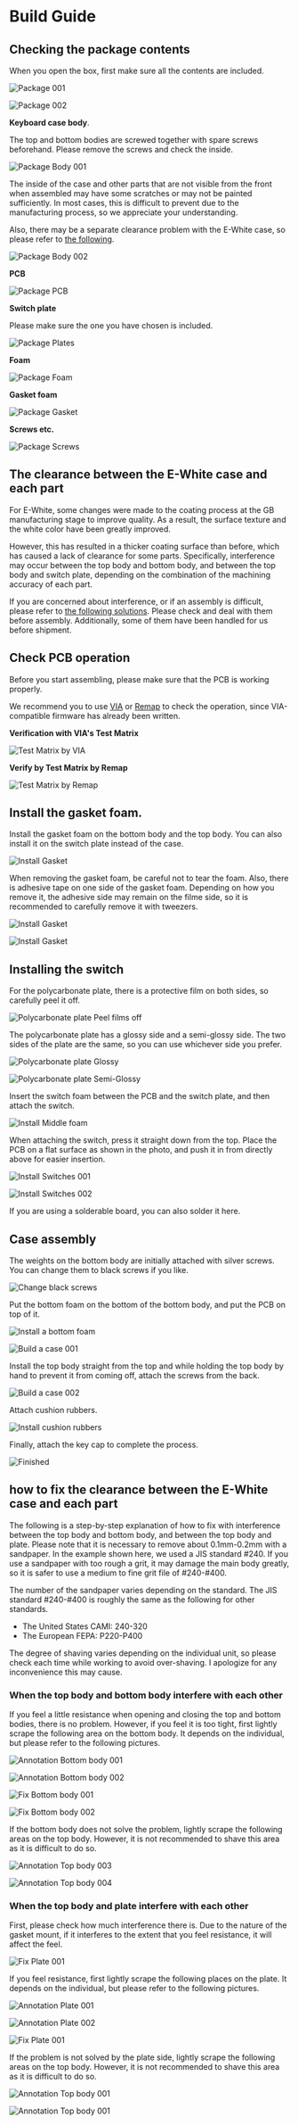 # Build Guide
## Checking the package contents
When you open the box, first make sure all the contents are included.

![Package 001](images/package001.jpg)

![Package 002](images/package002.jpg)

__Keyboard case body__.

The top and bottom bodies are screwed together with spare screws beforehand.
Please remove the screws and check the inside.

![Package Body 001](images/package-body001.jpg)

The inside of the case and other parts that are not visible from the front when assembled may have some scratches or may not be painted sufficiently.
In most cases, this is difficult to prevent due to the manufacturing process, so we appreciate your understanding.

Also, there may be a separate clearance problem with the E-White case, so please refer to [the following](#the-clearance-between-the-e-white-case-and-each-part).

![Package Body 002](images/package-body002.jpg)

__PCB__

![Package PCB](images/package-pcb.jpg)

__Switch plate__

Please make sure the one you have chosen is included.

![Package Plates](images/package-plates.jpg)

__Foam__

![Package Foam](images/package-foam.jpg)

__Gasket foam__

![Package Gasket](images/package-gasket.jpg)

__Screws etc.__

![Package Screws](images/package-screws.jpg)

## The clearance between the E-White case and each part

For E-White, some changes were made to the coating process at the GB manufacturing stage to improve quality.
As a result, the surface texture and the white color have been greatly improved.

However, this has resulted in a thicker coating surface than before, which has caused a lack of clearance for some parts.
Specifically, interference may occur between the top body and bottom body, and between the top body and switch plate, depending on the combination of the machining accuracy of each part.

If you are concerned about interference, or if an assembly is difficult, please refer to [the following solutions](#how-to-fix-the-clearance-between-the-e-white-case-and-each-part).
Please check and deal with them before assembly.
Additionally, some of them have been handled for us before shipment.

## Check PCB operation

Before you start assembling, please make sure that the PCB is working properly.

We recommend you to use [VIA](https://caniusevia.com/) or [Remap](https://remap-keys.app/) to check the operation, since VIA-compatible firmware has already been written.

__Verification with VIA's Test Matrix__

![Test Matrix by VIA](images/test_matrix_via.png)

__Verify by Test Matrix by Remap__

![Test Matrix by Remap](images/test_matrix_remap.png)

## Install the gasket foam.

Install the gasket foam on the bottom body and the top body.
You can also install it on the switch plate instead of the case.

![Install Gasket](images/install-gasket001.jpg)

When removing the gasket foam, be careful not to tear the foam.
Also, there is adhesive tape on one side of the gasket foam. Depending on how you remove it, the adhesive side may remain on the filme side, so it is recommended to carefully remove it with tweezers.

![Install Gasket](images/install-gasket002.jpg)

![Install Gasket](images/install-gasket003.jpg)

## Installing the switch

For the polycarbonate plate, there is a protective film on both sides, so carefully peel it off.

![Polycarbonate plate Peel films off](images/polycarbonate-plate-peel-films-off.jpg)

The polycarbonate plate has a glossy side and a semi-glossy side. The two sides of the plate are the same, so you can use whichever side you prefer.

![Polycarbonate plate Glossy](images/polycarbonate-plate-glossy.jpg)

![Polycarbonate plate Semi-Glossy](images/polycarbonate-plate-semi-glossy.jpg)

Insert the switch foam between the PCB and the switch plate, and then attach the switch.

![Install Middle foam](images/install-middle-foam.jpg)

When attaching the switch, press it straight down from the top.
Place the PCB on a flat surface as shown in the photo, and push it in from directly above for easier insertion.

![Install Switches 001](images/install-switches001.jpg)

![Install Switches 002](images/install-switches002.jpg)

If you are using a solderable board, you can also solder it here.

## Case assembly

The weights on the bottom body are initially attached with silver screws.
You can change them to black screws if you like.

![Change black screws](images/change-black-screws.jpg)

Put the bottom foam on the bottom of the bottom body, and put the PCB on top of it.

![Install a bottom foam](images/install-bottom-foam.jpg)

![Build a case 001](images/build-case001.jpg)

Install the top body straight from the top and while holding the top body by hand to prevent it from coming off, attach the screws from the back.

![Build a case 002](images/build-case002.jpg)

Attach cushion rubbers.

![Install cushion rubbers](images/install-cushion-rubbers.jpg)

Finally, attach the key cap to complete the process.

![Finished](images/finished.jpg)

## how to fix the clearance between the E-White case and each part

The following is a step-by-step explanation of how to fix with interference between the top body and bottom body, and between the top body and plate.
Please note that it is necessary to remove about 0.1mm-0.2mm with a sandpaper. In the example shown here, we used a JIS standard #240. If you use a sandpaper with too rough a grit, it may damage the main body greatly, so it is safer to use a medium to fine grit file of #240-#400.

The number of the sandpaper varies depending on the standard. The JIS standard #240-#400 is roughly the same as the following for other standards.
- The United States CAMI: 240-320
- The European FEPA: P220-P400

The degree of shaving varies depending on the individual unit, so please check each time while working to avoid over-shaving.
I apologize for any inconvenience this may cause.

### When the top body and bottom body interfere with each other

If you feel a little resistance when opening and closing the top and bottom bodies, there is no problem.
However, if you feel it is too tight, first lightly scrape the following area on the bottom body.
It depends on the individual, but please refer to the following pictures.

![Annotation Bottom body 001](images/annotation-bottom-body001.png)

![Annotation Bottom body 002](images/annotation-bottom-body002.png)

![Fix Bottom body 001](images/fix-bottom-body001.jpg)

![Fix Bottom body 002](images/fix-bottom-body002.jpg)

If the bottom body does not solve the problem, lightly scrape the following areas on the top body.
However, it is not recommended to shave this area as it is difficult to do so.

![Annotation Top body 003](images/annotation-top-body003.png)

![Annotation Top body 004](images/annotation-top-body004.png)


### When the top body and plate interfere with each other

First, please check how much interference there is.
Due to the nature of the gasket mount, if it interferes to the extent that you feel resistance, it will affect the feel.

![Fix Plate 001](images/fix-plate001.jpg)

If you feel resistance, first lightly scrape the following places on the plate.
It depends on the individual, but please refer to the following pictures.

![Annotation Plate 001](images/annotation-plate001.png)

![Annotation Plate 002](images/annotation-plate002.png)

![Fix Plate 001](images/fix-plate002.jpg)

If the problem is not solved by the plate side, lightly scrape the following areas on the top body.
However, it is not recommended to shave this area as it is difficult to do so.

![Annotation Top body 001](images/annotation-top-body001.png)

![Annotation Top body 001](images/annotation-top-body002.png)

